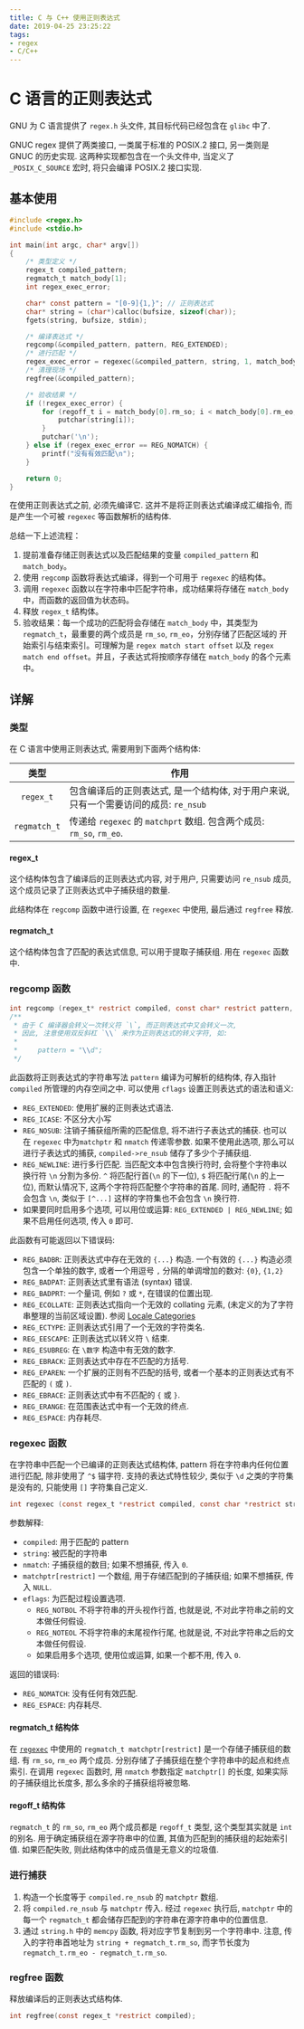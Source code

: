 ```yaml
---
title: C 与 C++ 使用正则表达式
date: 2019-04-25 23:25:22
tags:
- regex
- C/C++
---
```


# C 语言的正则表达式

GNU 为 C 语言提供了 `regex.h` 头文件, 其目标代码已经包含在 `glibc` 中了.

GNUC regex 提供了两类接口, 一类属于标准的 POSIX.2 接口, 另一类则是 GNUC 的历史实现. 这两种实现都包含在一个头文件中, 当定义了 `_POSIX_C_SOURCE` 宏时, 将只会编译 POSIX.2 接口实现.

<!--more-->

## 基本使用

```c
#include <regex.h>
#include <stdio.h>

int main(int argc, char* argv[])
{
    /* 类型定义 */
    regex_t compiled_pattern;
    regmatch_t match_body[1];
    int regex_exec_error;

    char* const pattern = "[0-9]{1,}"; // 正则表达式
    char* string = (char*)calloc(bufsize, sizeof(char));
    fgets(string, bufsize, stdin);

    /* 编译表达式 */
    regcomp(&compiled_pattern, pattern, REG_EXTENDED);
    /* 进行匹配 */
    regex_exec_error = regexec(&compiled_pattern, string, 1, match_body, REG_NOTBOL | REG_NOTEOL);
    /* 清理现场 */
    regfree(&compiled_pattern);

    /* 验收结果 */
    if (!regex_exec_error) {
        for (regoff_t i = match_body[0].rm_so; i < match_body[0].rm_eo; ++i) {
            putchar(string[i]);
        }
        putchar('\n');
    } else if (regex_exec_error == REG_NOMATCH) {
        printf("没有有效匹配\n");
    }

    return 0;
}
```

在使用正则表达式之前, 必须先编译它. 这并不是将正则表达式编译成汇编指令, 而是产生一个可被 `regexec` 等函数解析的结构体.

总结一下上述流程：

1. 提前准备存储正则表达式以及匹配结果的变量 `compiled_pattern` 和 `match_body`。
2. 使用 `regcomp` 函数将表达式编译，得到一个可用于 `regexec` 的结构体。
3. 调用 `regexec` 函数以在字符串中匹配字符串，成功结果将存储在 `match_body` 中，而函数的返回值为状态码。
4. 释放 `regex_t` 结构体。
5. 验收结果：每一个成功的匹配将会存储在 `match_body` 中，其类型为 `regmatch_t`，最重要的两个成员是 `rm_so`, `rm_eo`，分别存储了匹配区域的 开始索引与结束索引。可理解为是 `regex match start offset` 以及 `regex match end offset`。并且，子表达式将按顺序存储在 `match_body` 的各个元素中。

## 详解

### 类型

在 C 语言中使用正则表达式, 需要用到下面两个结构体:

|     类型     | 作用                                                         |
| :----------: | ------------------------------------------------------------ |
|  `regex_t`   | 包含编译后的正则表达式, 是一个结构体, 对于用户来说, 只有一个需要访问的成员: `re_nsub` |
| `regmatch_t` | 传递给 `regexec` 的 `matchprt` 数组. 包含两个成员: `rm_so`, `rm_eo`. |

#### regex_t

这个结构体包含了编译后的正则表达式内容, 对于用户, 只需要访问 `re_nsub` 成员, 这个成员记录了正则表达式中子捕获组的数量.

此结构体在 `regcomp` 函数中进行设置, 在 `regexec` 中使用, 最后通过 `regfree` 释放.

#### regmatch_t

这个结构体包含了匹配的表达式信息, 可以用于提取子捕获组. 用在 `regexec` 函数中.

### regcomp 函数

```c
int regcomp (regex_t* restrict compiled, const char* restrict pattern, int cflags);
/**
 * 由于 C 编译器会转义一次转义符 `\`, 而正则表达式中又会转义一次, 
 * 因此, 注意使用双反斜杠 `\\` 来作为正则表达式的转义字符, 如:
 *
 *     pattern = "\\d";
 */
```

此函数将正则表达式的字符串写法 `pattern` 编译为可解析的结构体, 存入指针 `compiled` 所管理的内存空间之中. 可以使用 `cflags` 设置正则表达式的语法和语义:

- `REG_EXTENDED`:  使用扩展的正则表达式语法.
- `REG_ICASE`: 不区分大小写
- `REG_NOSUB`: 注销子捕获组所需的匹配信息, 将不进行子表达式的捕获. 也可以在 `regexec` 中为`matchptr` 和 `nmatch` 传递零参数. 如果不使用此选项, 那么可以进行子表达式的捕获, `compiled->re_nsub` 储存了多少个子捕获组.
- `REG_NEWLINE`: 进行多行匹配. 当匹配文本中包含换行符时, 会将整个字符串以换行符 `\n` 分割为多份. `^` 将匹配行首(`\n` 的下一位), `$` 将匹配行尾(`\n` 的上一位), 而默认情况下, 这两个字符将匹配整个字符串的首尾. 同时, 通配符 `.` 将不会包含 `\n`, 类似于 `[^...]` 这样的字符集也不会包含 `\n` 换行符.
- 如果要同时启用多个选项, 可以用位或运算: `REG_EXTENDED | REG_NEWLINE`; 如果不启用任何选项, 传入 `0` 即可.

此函数有可能返回以下错误码:

- `REG_BADBR`:  正则表达式中存在无效的 `{...}` 构造. 一个有效的 `{...}` 构造必须包含一个单独的数字, 或者一个用逗号 `,` 分隔的单调增加的数对: `{0}`, `{1,2}`
- `REG_BADPAT`: 正则表达式里有语法 (syntax) 错误.
- `REG_BADPRT`:  一个量词, 例如 `?` 或 `*`, 在错误的位置出现.
- `REG_ECOLLATE`: 正则表达式指向一个无效的 collating 元素, (未定义的为了字符串整理的当前区域设置). 参阅 [Locale Categories](https://www.gnu.org/software/libc/manual/html_node/Locale-Categories.html#Locale-Categories)
- `REG_ECTYPE`: 正则表达式引用了一个无效的字符类名.
- `REG_EESCAPE`: 正则表达式以转义符 `\` 结束.
- `REG_ESUBREG`: 在 `\数字` 构造中有无效的数字.
- `REG_EBRACK`: 正则表达式中存在不匹配的方括号.
- `REG_EPAREN`:  一个扩展的正则有不匹配的括号, 或者一个基本的正则表达式有不匹配的 `(` 或 `)`.
- `REG_EBRACE`: 正则表达式中有不匹配的 `{` 或 `}`.
- `REG_ERANGE`: 在范围表达式中有一个无效的终点.
- `REG_ESPACE`: 内存耗尽.

### regexec 函数

在字符串中匹配一个已编译的正则表达式结构体, pattern 将在字符串内任何位置进行匹配, 除非使用了 `^$` 锚字符. 支持的表达式特性较少, 类似于 `\d` 之类的字符集是没有的, 只能使用 `[]` 字符集自己定义.

```c
int regexec (const regex_t *restrict compiled, const char *restrict string, size_t nmatch, regmatch_t matchptr[restrict], int eflags);
```

参数解释:

- `compiled`: 用于匹配的 pattern
- `string`: 被匹配的字符串
- `nmatch`: 子捕获组的数目; 如果不想捕获, 传入 `0`.
- `matchptr[restrict]` 一个数组, 用于存储匹配到的子捕获组; 如果不想捕获, 传入 `NULL`.
- `eflags`: 为匹配过程设置选项.
    - `REG_NOTBOL` 不将字符串的开头视作行首, 也就是说, 不对此字符串之前的文本做任何假设.
    - `REG_NOTEOL` 不将字符串的末尾视作行尾, 也就是说, 不对此字符串之后的文本做任何假设.
    - 如果启用多个选项, 使用位或运算, 如果一个都不用, 传入 `0`.

返回的错误码:

- `REG_NOMATCH`: 没有任何有效匹配.
- `REG_ESPACE`: 内存耗尽.

#### regmatch_t 结构体

在 [`regexec`](#regexec-函数) 中使用的 `regmatch_t matchptr[restrict]` 是一个存储子捕获组的数组. 有 `rm_so`, `rm_eo` 两个成员. 分别存储了子捕获组在整个字符串中的起点和终点索引. 在调用 `regexec` 函数时, 用 `nmatch` 参数指定 `matchptr[]` 的长度, 如果实际的子捕获组比长度多, 那么多余的子捕获组将被忽略. 

#### regoff_t 结构体

`regmatch_t` 的 `rm_so`, `rm_eo` 两个成员都是 `regoff_t` 类型, 这个类型其实就是 `int` 的别名. 用于确定捕获组在源字符串中的位置, 其值为匹配到的捕获组的起始索引值. 如果匹配失败, 则此结构体中的成员值是无意义的垃圾值.

### 进行捕获

1. 构造一个长度等于 `compiled.re_nsub` 的 `matchptr` 数组. 
2. 将 `compiled.re_nsub` 与 `matchptr` 传入. 经过 `regexec` 执行后, `matchptr` 中的每一个 `regmatch_t` 都会储存匹配到的字符串在源字符串中的位置信息. 
3. 通过 `string.h` 中的 `memcpy` 函数, 将对应字节复制到另一个字符串中. 注意,  传入的字符串首地址为 `string + regmatch_t.rm_so`, 而字节长度为 `regmatch_t.rm_eo - regmatch_t.rm_so`.

### regfree 函数

释放编译后的正则表达式结构体.

```c
int regfree(const regex_t *restrict compiled);
```